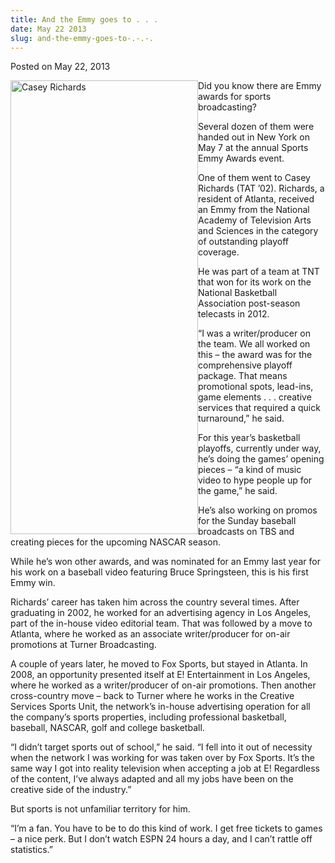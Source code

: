 ```yaml
---
title: And the Emmy goes to . . .
date: May 22 2013
slug: and-the-emmy-goes-to-.-.-.
---
```


 



<span class="date">Posted on May 22, 2013    </span>
<p><img alt="Casey Richards" src="https://news.csumb.edu/sites/default/files/65/attachments/news/images/casey_richards_bkb.jpg" style="float:left; width:300px; height:726px">Did you know there
are Emmy awards for sports broadcasting?&#xA0;</img></p>
<p>Several dozen of them were handed out in New York on May 7 at
the annual Sports Emmy Awards event.</p>
<p>One of them went to Casey Richards (TAT &#x2019;02). Richards, a
resident of Atlanta, received an Emmy from the National Academy of
Television Arts and Sciences in the category of outstanding playoff
coverage.</p>
<p>He was part of a team at TNT that won for its work on the
National Basketball Association post-season telecasts in 2012.</p>
<p>&#x201C;I was a writer/producer on the team. We all worked on this &#x2013;
the award was for the comprehensive playoff package. That means
promotional spots, lead-ins, game elements . . . creative services
that required a quick turnaround,&#x201D; he said.</p>
<p>For this year&#x2019;s basketball playoffs, currently under way, he&#x2019;s
doing the games&#x2019; opening pieces &#x2013; &#x201C;a kind of music video to hype
people up for the game,&#x201D; he said.</p>
<p>He&#x2019;s also working on promos for the Sunday baseball broadcasts
on TBS and creating pieces for the upcoming NASCAR season.</p>
<p>While he&#x2019;s won other awards, and was nominated for an Emmy last
year for his work on a baseball video featuring Bruce Springsteen,
this is his first Emmy win.</p>
<p>Richards&#x2019; career has taken him across the country several times.
After graduating in 2002, he worked for an advertising agency in
Los Angeles, part of the in-house video editorial team. That was
followed by a move to Atlanta, where he worked as an associate
writer/producer for on-air promotions at Turner Broadcasting.</p>
<p>A couple of years later, he moved to Fox Sports, but stayed in
Atlanta. In 2008, an opportunity presented itself at E!
Entertainment in Los Angeles, where he worked as a writer/producer
of on-air promotions. Then another cross-country move &#x2013; back to
Turner where he works in the Creative Services Sports Unit, the
network&#x2019;s in-house advertising operation for all the company&#x2019;s
sports properties, including professional basketball, baseball,
NASCAR, golf and college basketball.</p>
<p>&#x201C;I didn&#x2019;t target sports out of school,&#x201D; he said. &#x201C;I fell into it
out of necessity when the network I was working for was taken over
by Fox Sports. It&#x2019;s the same way I got into reality television when
accepting a job at E! Regardless of the content, I&#x2019;ve always
adapted and all my jobs have been on the creative side of the
industry.&#x201D;</p>
<p>But sports is not unfamiliar territory for him.</p>
<p>&#x201C;I&#x2019;m a fan. You have to be to do this kind of work. I get free
tickets to games &#x2013; a nice perk. But I don&#x2019;t watch ESPN 24 hours a
day, and I can&#x2019;t rattle off statistics.&#x201D;</p>
<p>&#xA0;</p>
<p><br>
&#xA0;</br></p>





```
